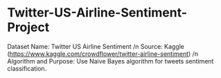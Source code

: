 # Twitter-US-Airline-Sentiment-Project

Dataset Name: Twitter US Airline Sentiment 
/n
Source: Kaggle (https://www.kaggle.com/crowdflower/twitter-airline-sentiment)
/n
Algorithm and Purpose: Use Naive Bayes algorithm for tweets sentiment classification.
